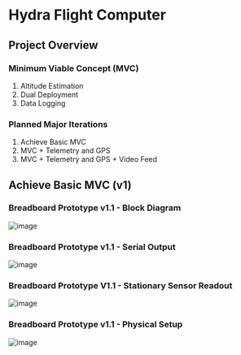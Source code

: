 # Hydra Flight Computer

## Project Overview
### Minimum Viable Concept (MVC)
1. Altitude Estimation
2. Dual Deployment
3. Data Logging

### Planned Major Iterations
1. Achieve Basic MVC
2. MVC + Telemetry and GPS
3. MVC + Telemetry and GPS + Video Feed

## Achieve Basic MVC (v1)
### Breadboard Prototype v1.1 - Block Diagram
![image](https://github.com/user-attachments/assets/51bd0848-5fb7-4b26-a7a0-a43811c4bb36)

### Breadboard Prototype v1.1 - Serial Output
![image](https://github.com/user-attachments/assets/18f54629-b74a-4086-9311-96f9ce86077a)

### Breadboard Prototype V1.1 - Stationary Sensor Readout
![image](https://github.com/user-attachments/assets/16077b3a-ba7b-4dec-b253-1d564a5cbece)


### Breadboard Prototype v1.1 - Physical Setup
![image](https://github.com/user-attachments/assets/a78cfd2f-710b-43f6-b6cc-e33092d11337)

